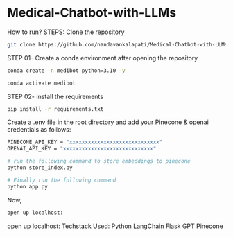 # Medical-Chatbot-with-LLMs

How to run?
STEPS:
Clone the repository
```bash
git clone https://github.com/nandavankalapati/Medical-Chatbot-with-LLMs.git
```
STEP 01- Create a conda environment after opening the repository
```bash
conda create -n medibot python=3.10 -y
```
```bash
conda activate medibot
```
STEP 02- install the requirements
```bash
pip install -r requirements.txt
```
Create a .env file in the root directory and add your Pinecone & openai credentials as follows:
```bash
PINECONE_API_KEY = "xxxxxxxxxxxxxxxxxxxxxxxxxxxxx"
OPENAI_API_KEY = "xxxxxxxxxxxxxxxxxxxxxxxxxxxxx"
```
```bash
# run the following command to store embeddings to pinecone
python store_index.py
```
```bash
# Finally run the following command
python app.py
```
Now,
```bash
open up localhost:
```


open up localhost:
Techstack Used:
Python
LangChain
Flask
GPT
Pinecone